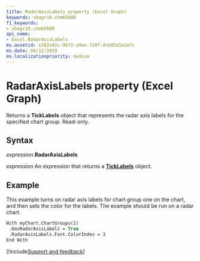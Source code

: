 ```yaml
---
title: RadarAxisLabels property (Excel Graph)
keywords: vbagr10.chm65680
f1_keywords:
- vbagr10.chm65680
api_name:
- Excel.RadarAxisLabels
ms.assetid: e382e92c-96f2-a9ee-720f-dcb85e5e2e7c
ms.date: 04/12/2019
ms.localizationpriority: medium
---
```



# RadarAxisLabels property (Excel Graph)

Returns a **TickLabels** object that represents the radar axis labels for the specified chart group. Read-only.

## Syntax

_expression_.**RadarAxisLabels**

_expression_ An expression that returns a **[TickLabels](Excel.TickLabels-graph-object.md)** object.

## Example

This example turns on radar axis labels for chart group one on the chart, and then sets the color for the labels. The example should be run on a radar chart.

```vb
With myChart.ChartGroups(1) 
 .HasRadarAxisLabels = True 
 .RadarAxisLabels.Font.ColorIndex = 3 
End With
```

[!include[Support and feedback](~/includes/feedback-boilerplate.md)]